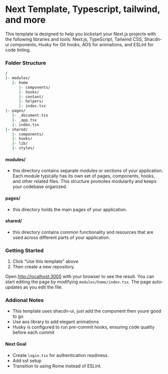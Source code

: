 # Next Template, Typescript, tailwind, and more

This template is designed to help you kickstart your Next.js projects with the following libraries and tools: Next.js, TypeScript, Tailwind CSS, Shacdn-ui components, Husky for Git hooks, AOS for animations, and ESLint for code linting.

### Folder Structure

```bash
/
|- modules/
   |- home 
      |- components/
      |- hooks/
      |- contant/
      |- helpers/
      |- indes.tsx
|- pages/
   |- _document.tsx
   |- _app.tsx
   |- index.tsx
|- shared/
   |- components/
   |- hooks/
   |- lib/
   |- styles/
```

#### modules/

- this directory contains separate modules or sections of your application. Each module typically has its own set of pages, components, hooks, and other related files. This structure promotes modularity and keeps your codebase organized.

#### pages/

- this directory holds the main pages of your application.

#### shared/

- this directory contains common functionality and resources that are used across different parts of your application.

### Getting Started

1. Click "Use this template" above
2. Then create a new repository.

Open [http://localhost:3000](http://localhost:3000/) with your browser to see the result. You can start editing the page by modifying `modules/home/index.tsx`. The page auto-updates as you edit the file.

### Addional Notes

* This template uses shacdn-ui, just add the component then youre good to go
* Use aos library to add elegant animations
* Husky is configured to run pre-commit hooks, ensuring code quality before each commit

#### Next Goal

* Create `login.tsx` for authentication readiness.
* Add sst setup
* Transition to using Rome instead of ESLint.